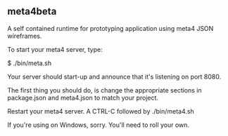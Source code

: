 meta4beta
---------

A self contained runtime for prototyping application using meta4 JSON wireframes.

To start your meta4 server, type:

$ ./bin/meta.sh

Your server should start-up and announce that it's listening on port 8080.

The first thing you should do, is change the appropriate sections in package.json and meta4.json to match your project.

Restart your meta4 server. A CTRL-C followed by ./bin/meta4.sh

If you're using on Windows, sorry. You'll need to roll your own. 

